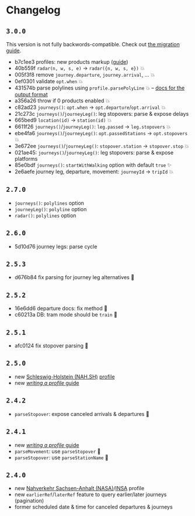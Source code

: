 # Changelog

## `3.0.0`

This version is not fully backwords-compatible. Check out [the migration guide](migration-to-3.md).

- b7c1ee3 profiles: new products markup ([guide](https://github.com/public-transport/hafas-client/blob/ebe4fa64d871f711ced99d528c0171b180edc135/docs/writing-a-profile.md#3-products))
- 40b559f `radar(n, w, s, e)` → `radar({n, w, s, e})` 💥
- 005f3f8 remove `journey.departure`, `journey.arrival`, … 💥
- 0ef0301 validate `opt.when` 💥
- 431574b parse polylines using `profile.parsePolyLine` 💥 – [docs for the output format](https://github.com/public-transport/hafas-client/blob/ebe4fa64d871f711ced99d528c0171b180edc135/docs/journey-leg.md#polyline-option)
- a356a26 throw if 0 products enabled 💥
- c82ad23 `journeys()`: `opt.when` → `opt.departure`/`opt.arrival` 💥
- 21c273c `journeys()`/`journeyLeg()`: leg stopovers: parse & expose delays
- 665bed9 `location(id)` → `station(id)` 💥
- 6611f26 `journeys()`/`journeyLeg()`: `leg.passed` → `leg.stopovers` 💥
- ebe4fa6 `journeys()`/`journeyLeg()`: `opt.passedStations` → `opt.stopovers` 💥
- 3e672ee `journeys()`/`journeyLeg()`: `stopover.station` → `stopover.stop` 💥
- 021ae45: `journeys()`/`journeyLeg()`: leg stopovers: parse & expose platforms
- 85e0bdf `journeys()`: `startWithWalking` option with default `true` ✨
- 2e6aefe journey leg, departure, movement: `journeyId` -> `tripId` 💥

## `2.7.0`

- `journeys()`: `polylines` option
- `journeyLeg()`: `polyline` option
- `radar()`: `polylines` option

## `2.6.0`

- 5d10d76 journey legs: parse cycle

## `2.5.3`

- d676b84 fix parsing for journey leg alternatives 🐛

## `2.5.2`

- 16e6dd6 departure docs: fix method 📝
- c60213a DB: tram mode should be `train` 🐛

## `2.5.1`

- afc0124 fix stopover parsing 🐛

## `2.5.0`

- new [Schleswig-Holstein (NAH.SH)](https://de.wikipedia.org/wiki/Nahverkehrsverbund_Schleswig-Holstein) [profile](../p/nahsh)
- new [*writing a profile* guide](./writing-a-profile.md)

## `2.4.2`

- `parseStopover`: expose canceled arrivals & departures 🐛

## `2.4.1`

- new [*writing a profile* guide](./writing-a-profile.md)
- `parseMovement`: use `parseStopover` 🐛
- `parseStopover`: use `parseStationName` 🐛

## `2.4.0`

- new [Nahverkehr Sachsen-Anhalt (NASA)](https://de.wikipedia.org/wiki/Nahverkehrsservice_Sachsen-Anhalt)/[INSA](https://insa.de) profile
- new `earlierRef`/`laterRef` feature to query earlier/later journeys (pagination)
- former scheduled date & time for canceled departures & journeys
